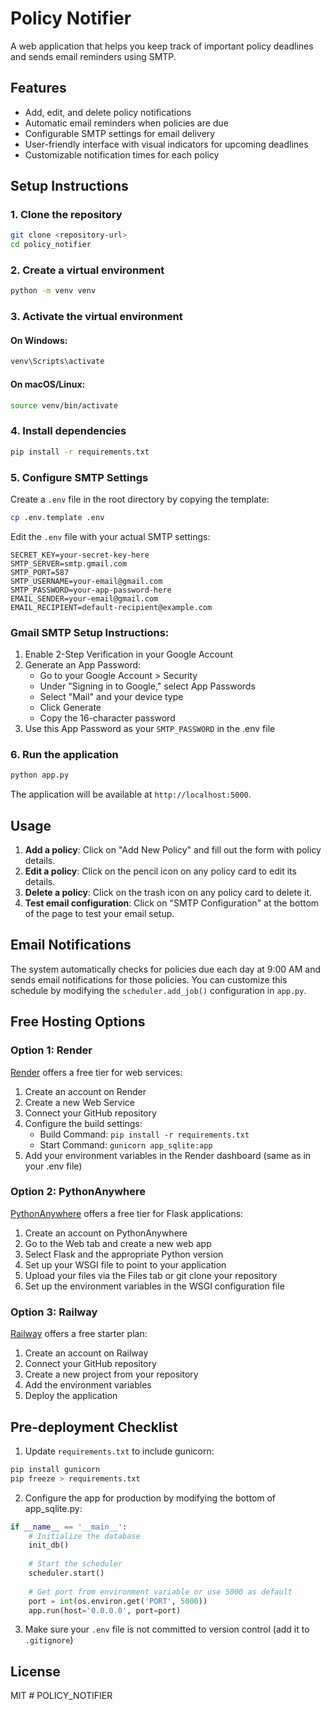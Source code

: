 # Policy Notifier

A web application that helps you keep track of important policy deadlines and sends email reminders using SMTP.

## Features

- Add, edit, and delete policy notifications
- Automatic email reminders when policies are due
- Configurable SMTP settings for email delivery
- User-friendly interface with visual indicators for upcoming deadlines
- Customizable notification times for each policy

## Setup Instructions

### 1. Clone the repository

```bash
git clone <repository-url>
cd policy_notifier
```

### 2. Create a virtual environment

```bash
python -m venv venv
```

### 3. Activate the virtual environment

#### On Windows:
```bash
venv\Scripts\activate
```

#### On macOS/Linux:
```bash
source venv/bin/activate
```

### 4. Install dependencies

```bash
pip install -r requirements.txt
```

### 5. Configure SMTP Settings

Create a `.env` file in the root directory by copying the template:

```bash
cp .env.template .env
```

Edit the `.env` file with your actual SMTP settings:

```
SECRET_KEY=your-secret-key-here
SMTP_SERVER=smtp.gmail.com
SMTP_PORT=587
SMTP_USERNAME=your-email@gmail.com
SMTP_PASSWORD=your-app-password-here
EMAIL_SENDER=your-email@gmail.com
EMAIL_RECIPIENT=default-recipient@example.com
```

### Gmail SMTP Setup Instructions:

1. Enable 2-Step Verification in your Google Account
2. Generate an App Password:
   - Go to your Google Account > Security
   - Under "Signing in to Google," select App Passwords
   - Select "Mail" and your device type
   - Click Generate
   - Copy the 16-character password
3. Use this App Password as your `SMTP_PASSWORD` in the .env file

### 6. Run the application

```bash
python app.py
```

The application will be available at `http://localhost:5000`.

## Usage

1. **Add a policy**: Click on "Add New Policy" and fill out the form with policy details.
2. **Edit a policy**: Click on the pencil icon on any policy card to edit its details.
3. **Delete a policy**: Click on the trash icon on any policy card to delete it.
4. **Test email configuration**: Click on "SMTP Configuration" at the bottom of the page to test your email setup.

## Email Notifications

The system automatically checks for policies due each day at 9:00 AM and sends email notifications for those policies. You can customize this schedule by modifying the `scheduler.add_job()` configuration in `app.py`.

## Free Hosting Options

### Option 1: Render

[Render](https://render.com/) offers a free tier for web services:

1. Create an account on Render
2. Create a new Web Service
3. Connect your GitHub repository
4. Configure the build settings:
   - Build Command: `pip install -r requirements.txt`
   - Start Command: `gunicorn app_sqlite:app`
5. Add your environment variables in the Render dashboard (same as in your .env file)

### Option 2: PythonAnywhere

[PythonAnywhere](https://www.pythonanywhere.com/) offers a free tier for Flask applications:

1. Create an account on PythonAnywhere
2. Go to the Web tab and create a new web app
3. Select Flask and the appropriate Python version
4. Set up your WSGI file to point to your application
5. Upload your files via the Files tab or git clone your repository
6. Set up the environment variables in the WSGI configuration file

### Option 3: Railway

[Railway](https://railway.app/) offers a free starter plan:

1. Create an account on Railway
2. Connect your GitHub repository
3. Create a new project from your repository
4. Add the environment variables
5. Deploy the application

## Pre-deployment Checklist

1. Update `requirements.txt` to include gunicorn:
```bash
pip install gunicorn
pip freeze > requirements.txt
```

2. Configure the app for production by modifying the bottom of app_sqlite.py:
```python
if __name__ == '__main__':
    # Initialize the database
    init_db()
    
    # Start the scheduler
    scheduler.start()
    
    # Get port from environment variable or use 5000 as default
    port = int(os.environ.get('PORT', 5000))
    app.run(host='0.0.0.0', port=port)
```

3. Make sure your `.env` file is not committed to version control (add it to `.gitignore`)

## License

MIT
#   P O L I C Y _ N O T I F I E R  
 